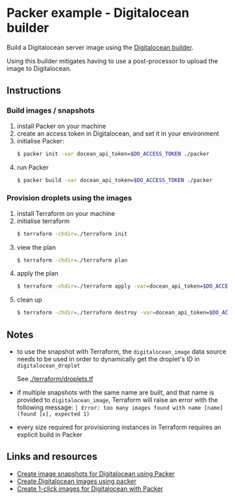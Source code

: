 # Packer example - Digitalocean builder

Build a Digitalocean server image using the [Digitalocean builder][external-do-builder].

Using this builder mitigates having to use a post-processor to upload the image to
Digitalocean.

## Instructions

### Build images / snapshots

1. install Packer on your machine
2. create an access token in Digitalocean, and set it in your environment
3. initialise Packer:
   ```bash
   $ packer init -var docean_api_token=$DO_ACCESS_TOKEN ./packer
   ```
4. run Packer
   ```bash
   $ packer build -var docean_api_token=$DO_ACCESS_TOKEN ./packer
   ```

### Provision droplets using the images

1. install Terraform on your machine
2. initialise terraform
   ```bash
   $ terraform -chdir=./terraform init
   ```
3. view the plan
   ```bash
   $ terraform -chdir=./terraform plan
   ```
4. apply the plan
   ```bash
   $ terraform -chdir=./terraform apply -var=docean_api_token=$DO_ACCESS_TOKEN
   ```
5. clean up
   ```bash
   $ terraform -chdir=./terraform destroy -var=docean_api_token=$DO_ACCESS_TOKEN
   ```

## Notes

- to use the snapshot with Terraform, the `digitalocean_image` data source needs
  to be used in order to dynamically get the droplet's ID in
  `digitalocean_droplet`

  See [./terraform/droplets.tf](./terraform/droplets.tf)

- if multiple snapshots with the same name are built, and that name is provided
  to `digitalocean_image`, Terraform will raise an error with the following
  message: `│ Error: too many images found with name [name] (found [x], expected 1)`
- every size required for provisioning instances in Terraform requires an
  explicit build in Packer

## Links and resources

- [Create image snapshots for Digitalocean using Packer][external-do-create-snapshots]
- [Create Digitalocean images using packer][external-do-images-with-packer]
- [Create 1-click images for Digitalocean with Packer][external-do-1-click-images]

<!-- LINKS -->

[external-do-builder]: https://www.packer.io/plugins/builders/digitalocean "Digitalocean builder"
[external-do-create-snapshots]: https://www.digitalocean.com/community/tutorials/how-to-create-digitalocean-snapshots-using-packer-on-ubuntu-16-04 "Create Digitalocean snapshots"
[external-do-1-click-images]: https://www.digitalocean.com/blog/using-packer-to-create-a-1-click-nkn-image-on-digitalocean "1-click images on Digitalocean"
[external-do-images-with-packer]: https://dev.to/corpcubite/automating-building-images-with-packer-in-digitalocean-56ip "Packer for creating Digitalocean images"
